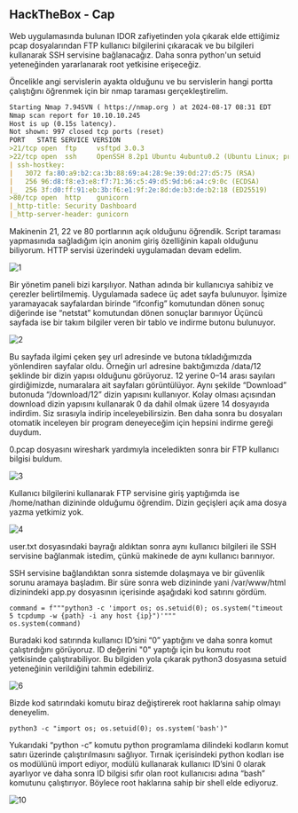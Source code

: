 ## HackTheBox - Cap

Web uygulamasında bulunan IDOR zafiyetinden yola çıkarak elde ettiğimiz pcap dosyalarından FTP kullanıcı bilgilerini çıkaracak ve bu bilgileri kullanarak SSH servisine bağlanacağız. Daha sonra python'un setuid yeteneğinden yararlanarak root yetkisine erişeceğiz.

Öncelikle angi servislerin ayakta olduğunu ve bu servislerin hangi portta çalıştığını öğrenmek için bir nmap taraması gerçekleştirelim.

```markdown
Starting Nmap 7.94SVN ( https://nmap.org ) at 2024-08-17 08:31 EDT                                                                                                                           
Nmap scan report for 10.10.10.245                                                                                                                                                            
Host is up (0.15s latency).                                                                                                                                                                  
Not shown: 997 closed tcp ports (reset)                                                                                                                                                      
PORT   STATE SERVICE VERSION                                                                                                                                                                 
>21/tcp open  ftp     vsftpd 3.0.3                                                                                                                                                            
>22/tcp open  ssh     OpenSSH 8.2p1 Ubuntu 4ubuntu0.2 (Ubuntu Linux; protocol 2.0)                                                                                                            
| ssh-hostkey:                                                                                                                                                                               
|   3072 fa:80:a9:b2:ca:3b:88:69:a4:28:9e:39:0d:27:d5:75 (RSA)                                                                                                                               
|   256 96:d8:f8:e3:e8:f7:71:36:c5:49:d5:9d:b6:a4:c9:0c (ECDSA)                                                                                                                              
|_  256 3f:d0:ff:91:eb:3b:f6:e1:9f:2e:8d:de:b3:de:b2:18 (ED25519)                                                                                                                            
>80/tcp open  http    gunicorn                                                                                                                                                                
|_http-title: Security Dashboard                                                                                                                                                             
|_http-server-header: gunicorn
```

Makinenin 21, 22 ve 80 portlarının açık olduğunu öğrendik. Script taraması yapmasınıda sağladığım için anonim giriş özelliğinin kapalı olduğunu biliyorum. HTTP servisi üzerindeki uygulamadan devam edelim.

![1](https://github.com/user-attachments/assets/a85de148-5bbb-402c-a6c7-28fabdfacb14)

Bir yönetim paneli bizi karşılıyor. Nathan adında bir kullanıcıya sahibiz ve çerezler belirtilmemiş. Uygulamada sadece üç adet sayfa bulunuyor. İşimize yaramayacak sayfalardan birinde “ifconfig” komutundan dönen sonuç diğerinde ise “netstat” komutundan dönen sonuçlar barınıyor Üçüncü sayfada ise bir takım bilgiler veren bir tablo ve indirme butonu bulunuyor.

![2](https://github.com/user-attachments/assets/621f8e75-68a6-49d3-bed1-53f6b77604e1)

Bu sayfada ilgimi çeken şey url adresinde ve butona tıkladığımızda yönlendiren sayfalar oldu. Örneğin url adresine baktığımızda /data/12 şeklinde bir dizin yapısı olduğunu görüyoruz. 12 yerine 0–14 arası sayıları girdiğimizde, numaralara ait sayfaları görüntülüyor. Aynı şekilde “Download” butonuda “/download/12” dizin yapısını kullanıyor. Kolay olması açısından download dizin yapısını kullanarak 0 da dahil olmak üzere 14 dosyayıda indirdim. Siz sırasıyla indirip inceleyebilirsizin. Ben daha sonra bu dosyaları otomatik inceleyen bir program deneyeceğim için hepsini indirme gereği duydum.

0.pcap dosyasını wireshark yardımıyla inceledikten sonra bir FTP kullanıcı bilgisi buldum.

![3](https://github.com/user-attachments/assets/89edc119-c3cf-463f-95d7-c09be206c810)

Kullanıcı bilgilerini kullanarak FTP servisine giriş yaptığımda ise /home/nathan dizininde olduğumu öğrendim. Dizin geçişleri açık ama dosya yazma yetkimiz yok.

![4](https://github.com/user-attachments/assets/76c6c7bb-7786-4ec9-b135-32ab7434f341)

user.txt dosyasındaki bayrağı aldıktan sonra aynı kullanıcı bilgileri ile SSH servisine bağlanmak istedim, çünkü makinede de aynı kullanıcı barınıyor.

SSH servisine bağlandıktan sonra sistemde dolaşmaya ve bir güvenlik sorunu aramaya başladım. Bir süre sonra web dizininde yani /var/www/html dizinindeki app.py dosyasının içerisinde aşağıdaki kod satırını gördüm.

```
command = f"""python3 -c 'import os; os.setuid(0); os.system("timeout 5 tcpdump -w {path} -i any host {ip}")'"""                                                                     
os.system(command)
```

Buradaki kod satırında kullanıcı ID’sini “0” yaptığını ve daha sonra komut çalıştırdığını görüyoruz. ID değerini "0" yaptığı için bu komutu root yetkisinde çalıştırabiliyor. Bu bilgiden yola çıkarak python3 dosyasına setuid yeteneğinin verildiğini tahmin edebiliriz.

![6](https://github.com/user-attachments/assets/f7ade6e8-fae0-41fe-a844-22c21aa638e3)

Bizde kod satırındaki komutu biraz değiştirerek root haklarına sahip olmayı deneyelim.

```
python3 -c "import os; os.setuid(0); os.system('bash')"
```

Yukarıdaki “python -c” komutu python programlama dilindeki kodların komut satırı üzerinde çalıştırılmasını sağlıyor. Tırnak içerisindeki python kodları ise os modülünü import ediyor, modülü kullanarak kullanıcı ID’sini 0 olarak ayarlıyor ve daha sonra ID bilgisi sıfır olan root kullanıcısı adına “bash” komutunu çalıştırıyor. Böylece root haklarına sahip bir shell elde ediyoruz.

![10](https://github.com/user-attachments/assets/26f84122-c501-4f91-b34d-d067d9d53495)
